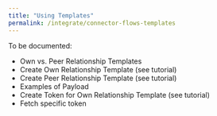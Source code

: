 ```yaml
---
title: "Using Templates"
permalink: /integrate/connector-flows-templates
---
```


To be documented:

-   Own vs. Peer Relationship Templates
-   Create Own Relationship Template (see tutorial)
-   Create Peer Relationship Template (see tutorial)
-   Examples of Payload
-   Create Token for Own Relationship Template (see tutorial)
-   Fetch specific token
